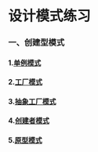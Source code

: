 # 设计模式练习
### 一、创建型模式
#### 1.[单例模式](src/main/java/singleton)
#### 2.[工厂模式](src/main/java/factory)
#### 3.[抽象工厂模式](src/main/java/abstractfactory)
#### 4.[创建者模式](src/main/java/builder)
#### 5.[原型模式](src/main/java/prototype)